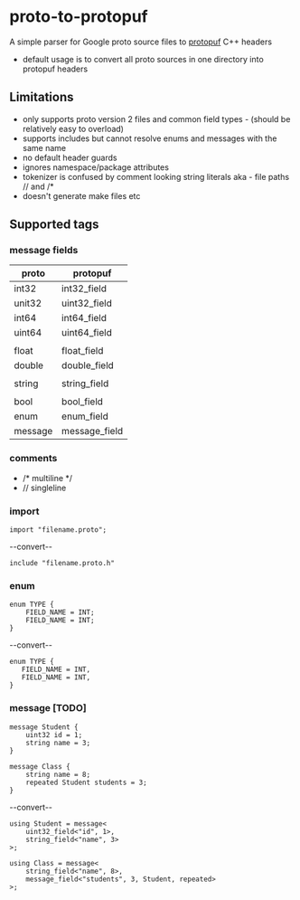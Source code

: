 # proto-to-protopuf
A simple parser for Google proto source files to [protopuf](https://github.com/PragmaTwice/protopuf) C++ headers 
- default usage is to convert all proto sources in one directory into protopuf headers

## Limitations
- only supports proto version 2 files and common field types - (should be relatively easy to overload)
- supports includes but cannot resolve enums and messages with the same name
- no default header guards 
- ignores namespace/package attributes
- tokenizer is confused by comment looking string literals aka - file paths // and /*
- doesn't generate make files etc

## Supported tags

### message fields
| proto  | protopuf |
| ------------- | ------------- |
|int32   | int32_field |
|unit32  | uint32_field |
|int64   | int64_field |
|uint64  | uint64_field |
| |
|float   | float_field |
|double  | double_field |
| |
|string  | string_field |
| |
|bool    | bool_field |
|enum |enum_field |
|message |message_field |


### comments
- /* multiline */
- // singleline
 

### import

    import "filename.proto";

--convert--

    include "filename.proto.h"

### enum

    enum TYPE {
        FIELD_NAME = INT;
        FIELD_NAME = INT;
    }

--convert--

    enum TYPE {
       FIELD_NAME = INT,
       FIELD_NAME = INT,
    }


### message [TODO]
    message Student {
        uint32 id = 1;
        string name = 3;
    }

    message Class {
        string name = 8;
        repeated Student students = 3;
    }

--convert--

    using Student = message<
        uint32_field<"id", 1>, 
        string_field<"name", 3>
    >;
    
    using Class = message<
        string_field<"name", 8>, 
        message_field<"students", 3, Student, repeated>
    >;

